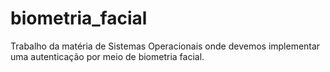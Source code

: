 # biometria_facial
Trabalho da matéria de Sistemas Operacionais onde devemos implementar uma autenticação por meio de biometria facial.
